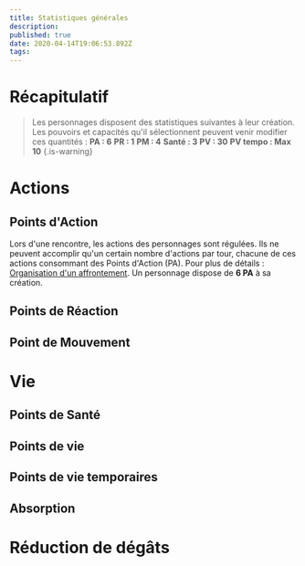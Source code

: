 ```yaml
---
title: Statistiques générales
description: 
published: true
date: 2020-04-14T19:06:53.892Z
tags: 
---
```


# Récapitulatif
> Les personnages disposent des statistiques suivantes à leur création. Les pouvoirs et capacités qu'il sélectionnent peuvent venir modifier ces quantités :
**PA : 6**
**PR : 1**
**PM : 4**
**Santé : 3**
**PV : 30**
**PV tempo : Max 10**
{.is-warning}

# Actions
## Points d'Action
Lors d'une rencontre, les actions des personnages sont régulées. Ils ne peuvent accomplir qu'un certain nombre d'actions par tour, chacune de ces actions consommant des Points d'Action (PA). Pour plus de détails : [Organisation d'un affrontement](http://de-dale.hd.free.fr/fr/projet-renaissance/syst%C3%A8me-de-jeu/actions).
Un personnage dispose de **6 PA** à sa création.
## Points de Réaction


## Point de Mouvement

# Vie

## Points de Santé

## Points de vie

## Points de vie temporaires

## Absorption

# Réduction de dégâts
